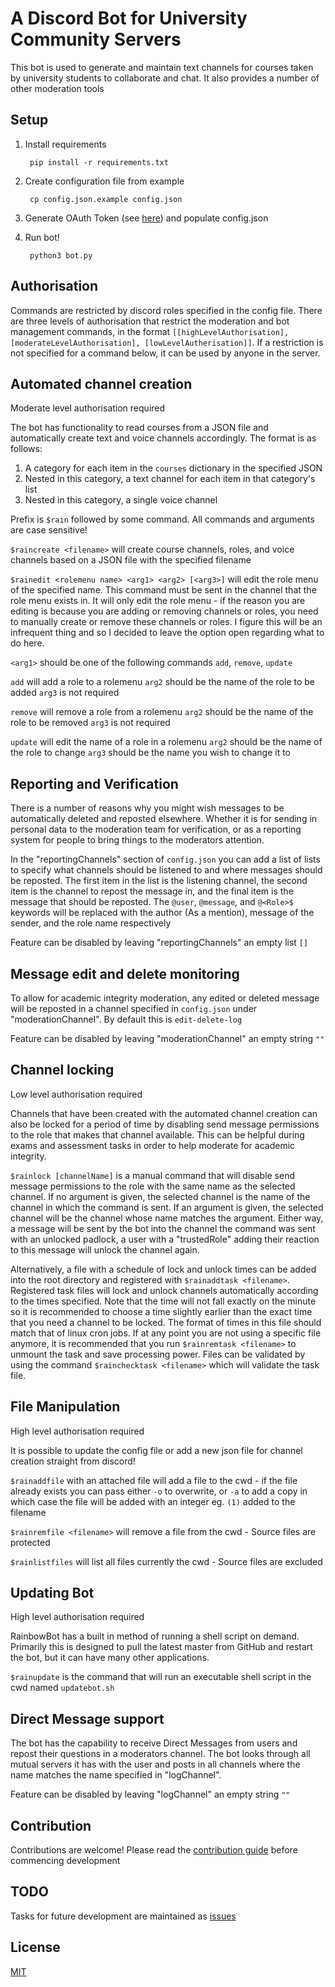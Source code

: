 # A Discord Bot for University Community Servers

This bot is used to generate and maintain text channels for courses taken by university students to collaborate and chat. It also provides a number of other moderation tools

## Setup

1. Install requirements

        pip install -r requirements.txt

2. Create configuration file from example

        cp config.json.example config.json

3. Generate OAuth Token (see [here](https://discord.com/developers/applications)) and populate config.json

4. Run bot!

        python3 bot.py

## Authorisation
Commands are restricted by discord roles specified in the config file. There are three levels of authorisation that restrict the moderation and bot management commands, in the format `[[highLevelAuthorisation], [moderateLevelAuthorisation], [lowLevelAutherisation]]`. If a restriction is not specified for a command below, it can be used by anyone in the server.
## Automated channel creation

Moderate level authorisation required

The bot has functionality to read courses from a JSON file and automatically create text and voice channels accordingly.
The format is as follows:
1. A category for each item in the `courses` dictionary in the specified JSON
2. Nested in this category, a text channel for each item in that category's list
3. Nested in this category, a single voice channel

Prefix is `$rain` followed by some command. All commands and arguments are case sensitive!

`$raincreate <filename>` will create course channels, roles, and voice channels based on a JSON file with the specified filename

`$rainedit <rolemenu name> <arg1> <arg2> [<arg3>]` will edit the role menu of the specified name. This command must be sent in the channel that the role menu exists in. It will only edit the role menu - if the reason you are editing is because you are adding or removing channels or roles, you need to manually create or remove these channels or roles. I figure this will be an infrequent thing and so I decided to leave the option open regarding what to do here.

`<arg1>` should be one of the following commands `add`, `remove`, `update`

`add` will add a role to a rolemenu
    `arg2` should be the name of the role to be added
    `arg3` is not required

`remove` will remove a role from a rolemenu
    `arg2` should be the name of the role to be removed
    `arg3` is not required

`update` will edit the name of a role in a rolemenu
    `arg2` should be the name of the role to change
    `arg3` should be the name you wish to change it to

## Reporting and Verification

There is a number of reasons why you might wish messages to be automatically deleted and reposted elsewhere. Whether it is for sending in personal data to the moderation team for verification, or as a reporting system for people to bring things to the moderators attention.

In the "reportingChannels" section of `config.json` you can add a list of lists to specify what channels should be listened to and where messages should be reposted. The first item in the list is the listening channel, the second item is the channel to repost the message in, and the final item is the message that should be reposted.
 The `@user`, `@message`, and `@<Role>$` keywords will be replaced with the author (As a mention), message of the sender, and the role name respectively
 
Feature can be disabled by leaving "reportingChannels" an empty list `[]`

## Message edit and delete monitoring
To allow for academic integrity moderation, any edited or deleted message will be reposted in a channel specified in `config.json` under "moderationChannel". By default this is `edit-delete-log`

Feature can be disabled by leaving "moderationChannel" an empty string `""`

## Channel locking

Low level authorisation required

Channels that have been created with the automated channel creation can also be locked for a period of time by disabling send message permissions to the role that makes that channel available. This can be helpful during exams and assessment tasks in order to help moderate for academic integrity.

`$rainlock [channelName]` is a manual command that will disable send message permissions to the role with the same name as the selected channel. If no argument is given, the selected channel is the name of the channel in which the command is sent. If an argument is given, the selected channel will be the channel whose name matches the argument. Either way, a message will be sent by the bot into the channel the command was sent with an unlocked padlock, a user with a "trustedRole" adding their reaction to this message will unlock the channel again.

Alternatively, a file with a schedule of lock and unlock times can be added into the root directory and registered with `$rainaddtask <filename>`. Registered task files will lock and unlock channels automatically according to the times specified. Note that the time will not fall exactly on the minute so it is recommended to choose a time slightly earlier than the exact time that you need a channel to be locked. The format of times in this file should match that of linux cron jobs. If at any point you are not using a specific file anymore, it is recommended that you run `$rainremtask <filename>` to unmount the task and save processing power. Files can be validated by using the command `$rainchecktask <filename>` which will validate the task file.

## File Manipulation

High level authorisation required

It is possible to update the config file or add a new json file for channel creation straight from discord!

`$rainaddfile` with an attached file will add a file to the cwd - if the file already exists you can pass either `-o` to overwrite, or `-a` to add a copy in which case the file will be added with an integer eg. `(1)` added to the filename

`$rainremfile <filename>` will remove a file from the cwd  - Source files are protected

`$rainlistfiles` will list all files currently the cwd - Source files are excluded

## Updating Bot

High level authorisation required

RainbowBot has a built in method of running a shell script on demand. Primarily this is designed to pull the latest master from GitHub and restart the bot, but it can have many other applications.

`$rainupdate` is the command that will run an executable shell script in the cwd named `updatebot.sh`

## Direct Message support

The bot has the capability to receive Direct Messages from users and repost their questions in a moderators channel. The bot looks through all mutual servers it has with the user and posts in all channels where the name matches the name specified in "logChannel".

Feature can be disabled by leaving "logChannel" an empty string `""`

## Contribution
Contributions are welcome! Please read the [contribution guide](https://github.com/LachlanCourt/rainbowBot/blob/master/contribution%20guide.md) before commencing development


## TODO
Tasks for future development are maintained as [issues](https://github.com/LachlanCourt/rainbowBot/issues)

## License
[MIT](https://github.com/LachlanCourt/rainbowBot/blob/master/LICENCE)
